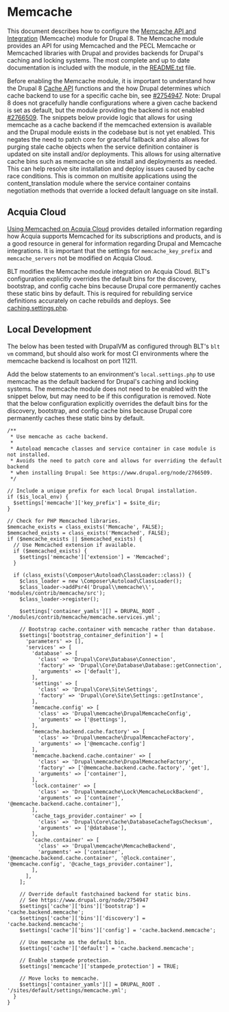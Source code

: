 # Memcache

This document describes how to configure the [Memcache API and Integration](https://www.drupal.org/project/memcache) (Memcache) module for Drupal 8. The Memcache module provides an API for using Memcached and the PECL Memcache or Memcached libraries with Drupal and provides backends for Drupal's caching and locking systems. The most complete and up to date documentation is included with the module, in the [README.txt](http://cgit.drupalcode.org/memcache/tree/README.txt?h=8.x-2.x) file.

Before enabling the Memcache module, it is important to understand how the Drupal 8 [Cache API](https://api.drupal.org/api/drupal/core%21core.api.php/group/cache/8.4.x) functions and the how Drupal determines which cache backend to use for a specific cache bin, see [#2754947](https://www.drupal.org/node/2754947). Note: Drupal 8 does not gracefully handle configurations where a given cache backend is set as default, but the module providing the backend is not enabled [#2766509](https://www.drupal.org/node/2766509). The snippets below provide logic that allows for using memcache as a cache backend if the memcached extension is available and the Drupal module exists in the codebase but is not yet enabled. This negates the need to patch core for graceful fallback and also allows for purging stale cache objects when the service definition container is updated on site install and/or deployments. This allows for using alternative cache bins such as memcache on site install and deployments as needed. This can help resolve site installation and deploy issues caused by cache race conditions. This is common on multisite applications using the content_translation module where the service container contains negotiation methods that override a locked default language on site install.

## Acquia Cloud

[Using Memcached on Acquia Cloud](https://docs.acquia.com/cloud/performance/memcached) provides detailed information regarding how Acquia supports Memcached for its subscriptions and products, and is a good resource in general for information regarding Drupal and Memcache integrations. It is important that the settings for `memcache_key_prefix` and `memcache_servers` not be modified on Acquia Cloud.

BLT modifies the Memcache module integration on Acquia Cloud. BLT's configuration explicitly overrides the default bins for the discovery, bootstrap, and config cache bins because Drupal core permanently caches these static bins by default. This is required for rebuilding service definitions accurately on cache rebuilds and deploys. See [caching.settings.php](/settings/cache.settings.php).

## Local Development

The below has been tested with DrupalVM as configured through BLT's `blt vm` command, but should also work for most CI environments where the memcache backend is localhost on port 11211.

Add the below statements to an environment's `local.settings.php` to use memcache as the default backend for Drupal's caching and locking systems. The memcache module does not need to be enabled with the snippet below, but may need to be if this configuration is removed. Note that the below configuration explicitly overrides the default bins for the discovery, bootstrap, and config cache bins because Drupal core permanently caches these static bins by default.

```
/**
 * Use memcache as cache backend.
 *
 * Autoload memcache classes and service container in case module is not installed.
 * Avoids the need to patch core and allows for overriding the default backend
 * when installing Drupal: See https://www.drupal.org/node/2766509.
 */

// Include a unique prefix for each local Drupal installation.
if ($is_local_env) {
  $settings['memcache']['key_prefix'] = $site_dir;
}

// Check for PHP Memcached libraries.
$memcache_exists = class_exists('Memcache', FALSE);
$memcached_exists = class_exists('Memcached', FALSE);
if ($memcache_exists || $memcached_exists) {
  // Use Memcached extension if available.
  if ($memcached_exists) {
    $settings['memcache']['extension'] = 'Memcached';
  }

  if (class_exists(\Composer\Autoload\ClassLoader::class)) {
    $class_loader = new \Composer\Autoload\ClassLoader();
    $class_loader->addPsr4('Drupal\\memcache\\', 'modules/contrib/memcache/src');
    $class_loader->register();

    $settings['container_yamls'][] = DRUPAL_ROOT . '/modules/contrib/memcache/memcache.services.yml';

    // Bootstrap cache.container with memcache rather than database.
    $settings['bootstrap_container_definition'] = [
      'parameters' => [],
      'services' => [
        'database' => [
          'class' => 'Drupal\Core\Database\Connection',
          'factory' => 'Drupal\Core\Database\Database::getConnection',
          'arguments' => ['default'],
        ],
        'settings' => [
          'class' => 'Drupal\Core\Site\Settings',
          'factory' => 'Drupal\Core\Site\Settings::getInstance',
        ],
        'memcache.config' => [
          'class' => 'Drupal\memcache\DrupalMemcacheConfig',
          'arguments' => ['@settings'],
        ],
        'memcache.backend.cache.factory' => [
          'class' => 'Drupal\memcache\DrupalMemcacheFactory',
          'arguments' => ['@memcache.config']
        ],
        'memcache.backend.cache.container' => [
          'class' => 'Drupal\memcache\DrupalMemcacheFactory',
          'factory' => ['@memcache.backend.cache.factory', 'get'],
          'arguments' => ['container'],
        ],
        'lock.container' => [
          'class' => 'Drupal\memcache\Lock\MemcacheLockBackend',
          'arguments' => ['container', '@memcache.backend.cache.container'],
        ],
        'cache_tags_provider.container' => [
          'class' => 'Drupal\Core\Cache\DatabaseCacheTagsChecksum',
          'arguments' => ['@database'],
        ],
        'cache.container' => [
          'class' => 'Drupal\memcache\MemcacheBackend',
          'arguments' => ['container', '@memcache.backend.cache.container', '@lock.container', '@memcache.config', '@cache_tags_provider.container'],
        ],
      ],
    ];

    // Override default fastchained backend for static bins.
    // See https://www.drupal.org/node/2754947
    $settings['cache']['bins']['bootstrap'] = 'cache.backend.memcache';
    $settings['cache']['bins']['discovery'] = 'cache.backend.memcache';
    $settings['cache']['bins']['config'] = 'cache.backend.memcache';

    // Use memcache as the default bin.
    $settings['cache']['default'] = 'cache.backend.memcache';

    // Enable stampede protection.
    $settings['memcache']['stampede_protection'] = TRUE;

    // Move locks to memcache.
    $settings['container_yamls'][] = DRUPAL_ROOT . '/sites/default/settings/memcache.yml';
  }
}
```
